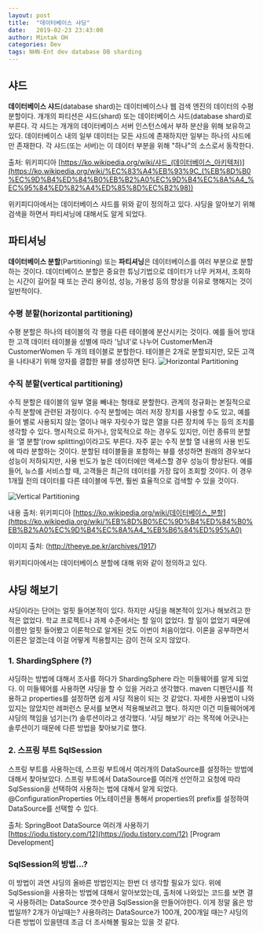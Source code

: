```yaml
---
layout: post
title:  "데이터베이스 샤딩"
date:   2019-02-23 23:43:00
author: Mintak OH
categories: Dev
tags: NHN-Ent dev database DB sharding
---
```


## 샤드
**데이터베이스 샤드**(database shard)는 데이터베이스나 웹 검색 엔진의 데이터의 수평 분할이다. 개개의 파티션은 샤드(shard) 또는 데이터베이스 샤드(database shard)로 부른다. 각 샤드는 개개의 데이터베이스 서버 인스턴스에서 부하 분산을 위해 보유하고 있다. 
데이터베이스 내의 일부 데이터는 모든 샤드에 존재하지만 일부는 하나의 샤드에만 존재한다. 각 샤드(또는 서버)는 이 데이터 부분을 위해 "하나"의 소스로서 동작한다.

출처: 위키피디아 [https://ko.wikipedia.org/wiki/샤드_(데이터베이스_아키텍처)](https://ko.wikipedia.org/wiki/%EC%83%A4%EB%93%9C_(%EB%8D%B0%EC%9D%B4%ED%84%B0%EB%B2%A0%EC%9D%B4%EC%8A%A4_%EC%95%84%ED%82%A4%ED%85%8D%EC%B2%98))

위키피디아에서는 데이터베이스 샤드를 위와 같이 정의하고 있다. 샤딩을 알아보기 위해 검색을 하면서 파티셔닝에 대해서도 알게 되었다. 

## 파티셔닝
**데이터베이스 분할**(Partitioning) 또는 **파티셔닝**은 데이터베이스를 여러 부분으로 분할하는 것이다. 데이터베이스 분할은 중요한 튜닝기법으로 데이터가 너무 커져서, 조회하는 시간이 길어질 때 또는 관리 용이성, 성능, 가용성 등의 향상을 이유로 행해지는 것이 일반적이다. 

### 수평 분할(horizontal partitioning)
수평 분할은 하나의 테이블의 각 행을 다른 테이블에 분산시키는 것이다. 예를 들어 방대한 고객 데이터 테이블을 성별에 따라 '남녀'로 나누어 CustomerMen과 CustomerWomen 두 개의 테이블로 분할한다. 테이블은 2개로 분할되지만, 모든 고객을 나타내기 위해 양자를 결합한 뷰를 생성하면 된다.
![Horizontal Partitioning](http://theeye.pe.kr/wp-content/uploads/2014/01/horizontal_partitioning.png)

### 수직 분할(vertical partitioning)
수직 분할은 테이블의 일부 열을 빼내는 형태로 분할한다. 관계의 정규화는 본질적으로 수직 분할에 관련된 과정이다. 수직 분할에는 여러 저장 장치를 사용할 수도 있고, 예를 들어 별로 사용되지 않는 열이나 매우 자릿수가 많은 열을 다른 장치에 두는 등의 조치를 생각할 수 있다. 명시적으로 하거나, 암묵적으로 하는 경우도 있지만, 이런 종류의 분할을 ‘열 분할’(row splitting)이라고도 부른다. 자주 묻는 수직 분할 열 내용의 사용 빈도에 따라 분할하는 것이다. 분할된 테이블들을 포함하는 뷰를 생성하면 원래의 경우보다 성능이 저하되지만, 사용 빈도가 높은 데이터에만 액세스할 경우 성능이 향상된다. 예를 들어, 뉴스를 서비스할 때, 고객들은 최근의 데이터를 가장 많이 조회할 것이다. 이 경우 1개월 전의 데이터를 다른 테이블에 두면, 훨씬 효율적으로 검색할 수 있을 것이다.

![Vertical Partitioning](http://theeye.pe.kr/wp-content/uploads/2014/01/vertical_partitioning.png)

내용 출처: 위키피디아 [https://ko.wikipedia.org/wiki/데이터베이스_분할](https://ko.wikipedia.org/wiki/%EB%8D%B0%EC%9D%B4%ED%84%B0%EB%B2%A0%EC%9D%B4%EC%8A%A4_%EB%B6%84%ED%95%A0)

이미지 출처: (http://theeye.pe.kr/archives/1917)

위키피디아에서는 데이터베이스 분할에 대해 위와 같이 정의하고 있다. 


## 샤딩 해보기
샤딩이라는 단어는 얼핏 들어본적이 있다. 하지만 샤딩을 해본적이 있거나 해보려고 한 적은 없었다. 학교 프로젝트나 과제 수준에서는 할 일이 없었다. 할 일이 없었기 때문에 이름만 얼핏 들어봤고 이론적으로 알게된 것도 이번이 처음이었다. 이론을 공부하면서 이론은 알겠는데 이걸 어떻게 적용할지는 감이 전혀 오지 않았다. 

### 1. ShardingSphere (?)
샤딩하는 방법에 대해서 조사를 하다가 ShardingSphere 라는 미들웨어를 알게 되었다. 이 미들웨어를 사용하면 샤딩을 할 수 있을 거라고 생각했다. maven 디펜던시를 적용하고 properties를 설정하면 쉽게 샤딩 적용이 되는 것 같았다. 자세한 사용법이 나와있지는 않았지만 레퍼런스 문서를 보면서 적용해보려고 했다.
하지만 이건 미들웨어에게 샤딩의 책임을 넘기는(?) 솔루션이라고 생각했다.  '샤딩 해보기' 라는 목적에 어긋나는 솔루션이기 때문에 다른 방법을 찾아보기로 했다. 

### 2. 스프링 부트 SqlSession
스프링 부트를 사용하는데, 스프링 부트에서 여러개의 DataSource를 설정하는 방법에 대해서 찾아보았다. 
스프링 부트에서 DataSource를 여러개 선언하고 요청에 따라 SqlSession을 선택하여 사용하는 법에 대해서 알게 되었다. @ConfigurationProperties 어노테이션을 통해서 properties의 prefix를 설정하여 DataSource를 선택할 수 있다. 

출처: SpringBoot DataSource 여러개 사용하기  
[https://jodu.tistory.com/12](https://jodu.tistory.com/12) [Program Development]

### SqlSession의 방법...?
이 방법이 과연 샤딩의 올바른 방법인지는 한번 더 생각할 필요가 있다. 위에 SqlSession을 사용하는 방법에 대해서 알아보았는데, 출처에 나와있는 코드를 보면 결국 사용하려는 DataSource 갯수만큼 SqlSession을 만들어야한다. 이게 정말 옳은 방법일까? 2개가 아닐때는? 사용하려는 DataSource가 100개, 200개일 때는? 샤딩의 다른 방법이 있을텐데 조금 더 조사해볼 필요는 있을 것 같다.
<!--stackedit_data:
eyJoaXN0b3J5IjpbNDAyMjk4MDk2LC0xNjEwMTEwNzg5XX0=
-->